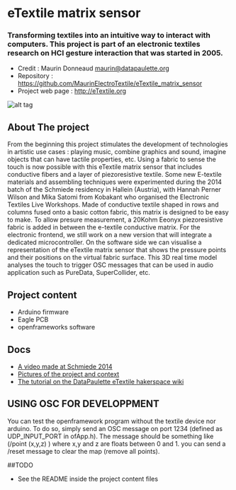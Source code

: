 # eTextile matrix sensor

### Transforming textiles into an intuitive way to interact with computers. This project is part of an electronic textiles research on HCI gesture interaction that was started in 2005.

 - Credit : Maurin Donneaud <maurin@datapaulette.org>
 - Repository : https://github.com/MaurinElectroTextile/eTextile_matrix_sensor
 - Project web page : http://eTextile.org

![alt tag](https://farm6.staticflickr.com/5572/30306414062_22bba76566_z_d.jpg)

## About The project

From the beginning this project stimulates the development of technologies in artistic use cases : playing music, combine graphics and sound, imagine objects that can have tactile properties, etc.
Using a fabric to sense the touch is now possible with this eTextile matrix sensor that includes conductive fibers and a layer of piezoresistive textile.
Some new E-textile materials and assembling techniques were experimented during the 2014 batch of the Schmiede residency in Hallein (Austria), with Hannah Perner Wilson and Mika Satomi from Kobakant who organised the Electronic Textiles Live Workshops.
Made of conductive textile shaped in rows and columns fused onto a basic cotton fabric, this matrix is designed to be easy to make.
To allow presure measurement, a 20Kohm Eeonyx piezoresistive fabric is added in between the e-textile conductive matrix.
For the electronic frontend, we still work on a new version that will integrate a dedicated microcontroller.
On the software side we can visualise a representation of the eTextile matrix sensor that shows the pressure points and their positions on the virtual fabric surface.
This 3D real time model analyses the touch to trigger OSC messages that can be used in audio application such as PureData, SuperCollider, etc.

## Project content
- Arduino firmware
- Eagle PCB
- openframeworks software

## Docs
- [A video made at Schmiede 2014](http://www.kobakant.at/DIY/?p=4305/)
- [Pictures of the project and context](https://www.flickr.com/photos/maurin/albums/72157673740361510)
- [The tutorial on the DataPaulette eTextile hakerspace wiki](http://wiki.datapaulette.org/doku.php/atelier/projets/matrice_textile)

## USING OSC FOR DEVELOPPMENT
You can test the openframework program without the textile device nor arduino.
To do so, simply send an OSC message on port 1234 (defined as UDP_INPUT_PORT in ofApp.h).
The message should be something like (/point (x,y,z) ) where x,y and z are floats between 0 and 1.
you can send a /reset message to clear the map (remove all points).

##TODO
 - See the README inside the project content files
